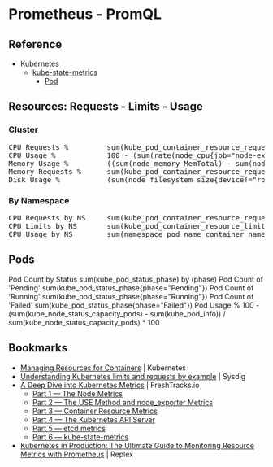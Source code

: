 #   Prometheus - PromQL

##  Reference
- Kubernetes
  - [kube-state-metrics](https://github.com/kubernetes/kube-state-metrics)
    - [Pod](https://github.com/kubernetes/kube-state-metrics/blob/master/docs/pod-metrics.md)

##  Resources: Requests - Limits - Usage
### Cluster
<pre>
CPU Requests %         sum(kube_pod_container_resource_requests_cpu_cores) / sum(node:node_num_cpu:sum)
CPU Usage %            100 - (sum(rate(node_cpu{job="node-exporter",mode="idle"}[2m])) / count(node_cpu{job="node-exporter", mode="idle"})) * 100
Memory Usage %         ((sum(node_memory_MemTotal) - sum(node_memory_MemFree) - sum(node_memory_Buffers) - sum(node_memory_Cached)) / sum(node_memory_MemTotal)) * 100
Memory Requests %      sum(kube_pod_container_resource_requests_memory_bytes) / sum(:node_memory_MemTotal:sum) * 100
Disk Usage %           (sum(node_filesystem_size{device!="rootfs"}) - sum(node_filesystem_free{device!="rootfs"})) / sum(node_filesystem_size{device!="rootfs"}) * 100
</pre>

### By Namespace
<pre>
CPU Requests by NS     sum(kube_pod_container_resource_requests_cpu_cores) by (namespace)
CPU Limits by NS       sum(kube_pod_container_resource_limits_cpu_cores) by (namespace)
CPU Usage by NS        sum(namespace_pod_name_container_name:container_cpu_usage_seconds_total:sum_rate) by (namespace) 
</pre>

##  Pods
Pod Count by Status        sum(kube_pod_status_phase) by (phase)
Pod Count of 'Pending'     sum(kube_pod_status_phase{phase="Pending"})
Pod Count of 'Running'     sum(kube_pod_status_phase{phase="Running"})
Pod Count of 'Failed'      sum(kube_pod_status_phase{phase="Failed"})
Pod Usage %                100 - (sum(kube_node_status_capacity_pods) - sum(kube_pod_info)) / sum(kube_node_status_capacity_pods) * 100

##  Bookmarks
- [Managing Resources for Containers](https://kubernetes.io/docs/concepts/configuration/manage-resources-containers/) | Kubernetes
- [Understanding Kubernetes limits and requests by example](https://sysdig.com/blog/kubernetes-limits-requests/) | Sysdig
- [A Deep Dive into Kubernetes Metrics](https://blog.freshtracks.io/a-deep-dive-into-kubernetes-metrics-b190cc97f0f6) | FreshTracks.io
  - [Part 1 — The Node Metrics](https://blog.freshtracks.io/a-deep-dive-into-kubernetes-metrics-66936addedae)
  - [Part 2 — The USE Method and node_exporter Metrics](https://blog.freshtracks.io/a-deep-dive-into-kubernetes-metrics-part-2-c869581e9f29)
  - [Part 3 — Container Resource Metrics](https://blog.freshtracks.io/a-deep-dive-into-kubernetes-metrics-part-3-container-resource-metrics-361c5ee46e66)
  - [Part 4 — The Kubernetes API Server](https://blog.freshtracks.io/a-deep-dive-into-kubernetes-metrics-part-4-the-kubernetes-api-server-72f1e1210770)
  - [Part 5 — etcd metrics](https://blog.freshtracks.io/a-deep-dive-into-kubernetes-metrics-part-5-etcd-metrics-6502693fa58)
  - [Part 6 — kube-state-metrics](https://blog.freshtracks.io/a-deep-dive-into-kubernetes-metrics-part-6-kube-state-metrics-14f4e7c8710b)
- [Kubernetes in Production: The Ultimate Guide to Monitoring Resource Metrics with Prometheus](https://www.replex.io/blog/kubernetes-in-production-the-ultimate-guide-to-monitoring-resource-metrics) | Replex
